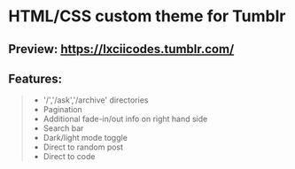 # HTML/CSS custom theme for Tumblr
Preview: https://lxciicodes.tumblr.com/
---
## Features:
> - '/','/ask','/archive' directories
> - Pagination
> - Additional fade-in/out info on right hand side
> - Search bar
> - Dark/light mode toggle
> - Direct to random post
> - Direct to code
